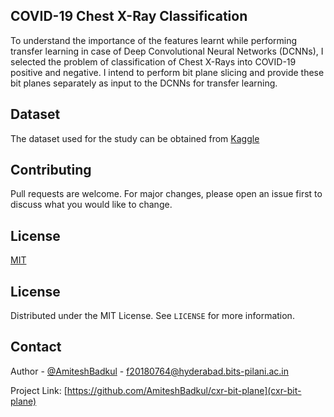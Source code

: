 ## COVID-19 Chest X-Ray Classification
To understand the importance of the features learnt while performing transfer learning in case of Deep Convolutional Neural Networks (DCNNs), I selected the problem of classification of Chest X-Rays into COVID-19 positive and negative. I intend to perform bit plane slicing and provide these bit planes separately as input to the DCNNs for transfer learning.

## Dataset
The dataset used for the study can be obtained from [Kaggle](https://www.kaggle.com/competitions/csc532)

## Contributing
Pull requests are welcome. For major changes, please open an issue first to discuss what you would like to change.

## License
[MIT](https://github.com/AmiteshBadkul/cxr-bit-plane/blob/master/LICENSE)

<!-- LICENSE -->
## License

Distributed under the MIT License. See `LICENSE` for more information.

<!-- CONTACT -->
## Contact

Author - [@AmiteshBadkul](https://github.com/AmiteshBadkul) - f20180764@hyderabad.bits-pilani.ac.in

Project Link: [https://github.com/AmiteshBadkul/cxr-bit-plane](cxr-bit-plane)

